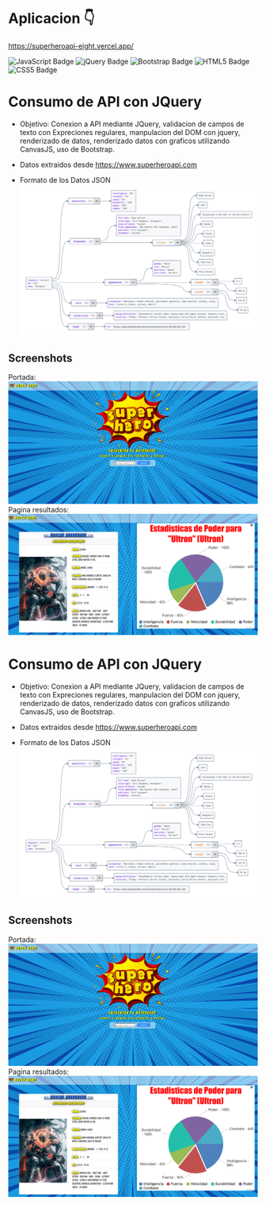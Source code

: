  # Aplicacion 👇  
https://superheroapi-eight.vercel.app/ 

<div style="display: inline-block;">
  <img src="https://img.shields.io/badge/JavaScript-323330?style=for-the-badge&logo=javascript&logoColor=F7DF1E" alt="JavaScript Badge">
</div>

<div style="display: inline-block;">
  <img src="https://img.shields.io/badge/jQuery-0769AD?style=for-the-badge&logo=jquery&logoColor=white" alt="jQuery Badge">
</div>

<div style="display: inline-block;">
  <img src="https://img.shields.io/badge/Bootstrap-563D7C?style=for-the-badge&logo=bootstrap&logoColor=white" alt="Bootstrap Badge">
</div>

<div style="display: inline-block;">
  <img src="https://img.shields.io/badge/HTML5-E34F26?style=for-the-badge&logo=html5&logoColor=white" alt="HTML5 Badge">
</div>

<div style="display: inline-block;">
  <img src="https://img.shields.io/badge/CSS5-1572B6?style=for-the-badge&logo=html5&logoColor=white" alt="CSS5 Badge">
</div>

# Consumo de API con JQuery
- Objetivo:
   Conexion a API mediante JQuery, validacion de campos de texto con Expreciones regulares, manpulacion del DOM con jquery, renderizado de datos, renderizado datos con graficos utilizando CanvasJS, uso de Bootstrap.   


- Datos extraidos desde  https://www.superheroapi.com
- Formato de los Datos JSON
![Logo](https://raw.githubusercontent.com/VictorTapiaEgana/SuperHeroAPI/master/assets/datos/DiagramaJSON.png)


## Screenshots

Portada: 
![App Screenshot](https://raw.githubusercontent.com/VictorTapiaEgana/SuperHeroAPI/master/assets/img/screenshoot/portada.png)
Pagina resultados:
![App Screenshot](https://raw.githubusercontent.com/VictorTapiaEgana/SuperHeroAPI/master/assets/img/screenshoot/resultados3.png)



# Consumo de API con JQuery
- Objetivo:
   Conexion a API mediante JQuery, validacion de campos de texto con Expreciones regulares, manpulacion del DOM con jquery, renderizado de datos, renderizado datos con graficos utilizando CanvasJS, uso de Bootstrap.   
   
- Datos extraidos desde  https://www.superheroapi.com
- Formato de los Datos JSON
![Logo](https://raw.githubusercontent.com/VictorTapiaEgana/SuperHeroAPI/master/assets/datos/DiagramaJSON.png)


## Screenshots

Portada: 
![App Screenshot](https://raw.githubusercontent.com/VictorTapiaEgana/SuperHeroAPI/master/assets/img/screenshoot/portada.png)
Pagina resultados:
![App Screenshot](https://raw.githubusercontent.com/VictorTapiaEgana/SuperHeroAPI/master/assets/img/screenshoot/resultados3.png)

